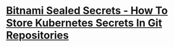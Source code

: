 # [Bitnami Sealed Secrets - How To Store Kubernetes Secrets In Git Repositories](https://youtu.be/xd2QoV6GJlc)
